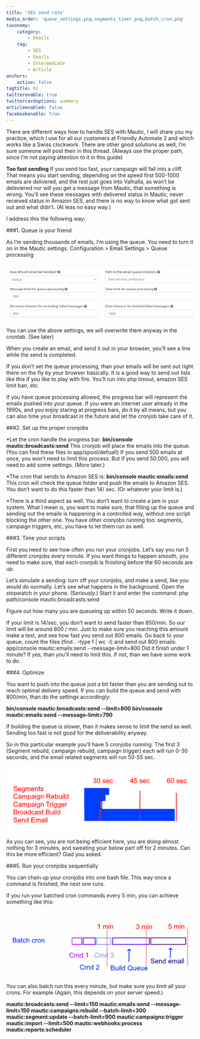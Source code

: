 ```yaml
---
title: 'SES send rate'
media_order: 'queue_settings.png,segments_timer.png,batch_cron.png'
taxonomy:
    category:
        - Emails
    tag:
        - SES
        - Emails
        - Intermediate
        - Article
anchors:
    active: false
tagtitle: h2
twitterenable: true
twittercardoptions: summary
articleenabled: false
facebookenable: true
---
```


There are different ways how to handle SES with Mautic, I will share you my practice, which I use for all our customers at Friendly Automate 2 and which works like a Swiss clockwork. There are other good solutions as well, I’m sure someone will post their in this thread. (Always use the proper path, since I’m not paying attention to it in this guide)

**Too fast sending**
If you send too fast, your campaign will fall into a cliff. That means you start sending, depending on the speed first 500-1000 emails are delivered, and the rest just goes into Valhalla, as won’t be deleviered nor will you get a message from Mautic, that something is wrong. You’ll see these messages with delivered status in Mautic, never received status in Amazon SES, and there is no way to know what got sent out and what didn’t. (At leas no easy way.)

I address this the following way:

###1. Queue is your friend

As I’m sending thousands of emails, I’m using the queue. You need to turn it on in the Mautic settings.
Configuration > Email Settings > Queue processing

![](queue_settings.png)

You can use the above settings, we will overwrite them anyway in the crontab. (See later)

When you create an email, and send it out in your browser, you’ll see a line while the send is completed.

If you don’t set the queue processing, than your emails will be sent out right there on the fly by your browser basically. It is a good way to send out lists like this if you like to play with fire. You’ll run into php timout, amazon SES limit ban, etc.

If you have queue processing allowed, the progress bar will represent the emails pushed into your queue. If you were an internet user already in the 1990s, and you enjoy staring at progress bars, do it by all means, but you can also time your broadcast in the future and let the cronjob take care of it.

###2. Set up the proper cronjobs

*Let the cron handle the progress bar: **bin/console mautic:broadcasts:send**
This cronjob will place the emails into the queue. (You can find these files in app/spool/defualt) If you send 500 emails at once, you won’t need to limit this process. But if you send 50.000, you will need to add some 			settings. (More later.)

*The cron that sends to Amazon SES is: **bin/console mautic:emails:send**
This cron will check the queue folder and push the emails to Amazon SES. You don’t want to do this faster than 14/ sec. (Or whatever your limit is.)

*There is a third aspect as well. You don’t want to create a jam in your system. What I mean is, you want to make sure, that filling up the queue and sending out the emails is happening in a controlled way, without one script blocking the other one. You have other cronjobs running too: segments, campaign triggers, etc, you have to let them run as well.

###3. Time your scripts

First you need to see how often you run your cronjobs. Let’s say you run 5 different cronjobs every minute. If you want things to happen smooth, you need to make sure, that each cronjob is finishing before the 60 seconds are up.

Let’s simulate a sending: turn off your cronjobs, and make a send, like you would do normally. Let’s see what happens in the background. Open the stopwatch in your phone. (Seriously.) Start it and enter the command: php path/console mautic:broadcasts:send

Figure out how many you are queueing up within 50 seconds. Write it down.

If your limit is 14/sec, you don’t want to send faster than 850/min. So our limit will be around 800 / min. Just to make sure you reaching this amount make a test, and see how fast you send out 800 emails. Go back to your queue, count the files (find . -type f | wc -l) and send out 800 emails: app/console mautic:emails:send --message-limit=800
Did it finish under 1 minute? If yes, than you’ll need to limit this. If not, than we have some work to do.

###4. Optimize

You want to push into the queue just a bit faster than you are sending out to reach optimal delivery speed. If you can build the queue and send with 800/min, than do the settings accordingly:

**bin/console mautic:broadcasts:send --limit=800
bin/console mautic:emails:send --message-limit=790**

If building the queue is slower, than it makes sense to limit the send as well. Sending too fast is not good for the deliverability anyway.

So in this particular example you’ll have 5 cronjobs running. The first 3 (Segment rebuild, campaign rebuild, campaign trigger) each will run 0-30 seconds, and the email related segments will run 50-55 sec.

![](segments_timer.png)

As you can see, you are not being efficient here, you are doing almost nothing for 3 minutes, and sweating your below part off for 2 minutes. Can this be more efficient? Glad you asked.

###5. Run your cronjobs sequentially

You can chain up your cronjobs into one bash file. This way once a command is finished, the next one runs.

If you run your batched cron commands every 5 min, you can achieve something like this:

![](batch_cron.png)

You can also batch run this every minute, but make sure you limit all your crons. For example (Again, this depends on your server speed.)

**mautic:broadcasts:send --limit=150
mautic:emails:send --message-limit=150
mautic:campaigns:rebuild --batch-limit=300
mautic:segment:update --batch-limit=900
mautic:campaigns:trigger
mautic:import --limit=500
mautic:webhooks:process
mautic:reports:scheduler**